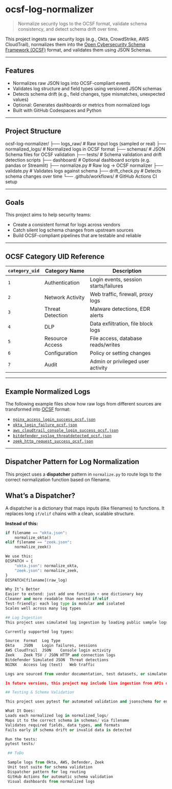 # ocsf-log-normalizer

> Normalize security logs to the OCSF format, validate schema consistency, and detect schema drift over time.

This project ingests raw security logs (e.g., Okta, CrowdStrike, AWS CloudTrail), normalizes them into the [Open Cybersecurity Schema Framework (OCSF)](https://ocsf.io/) format, and validates them using JSON Schemas.

---

## Features

- Normalizes raw JSON logs into OCSF-compliant events
- Validates log structure and field types using versioned JSON schemas
- Detects schema drift (e.g., field changes, type mismatches, unexpected values)
- Optional: Generates dashboards or metrics from normalized logs
- Built with GitHub Codespaces and Python

---

## Project Structure
ocsf-log-normalizer/ ├── logs_raw/ # Raw input logs (sampled or real) ├── normalized_logs/ # Normalized logs in OCSF format ├── schemas/ # JSON Schema files for OCSF validation ├── tests/ # Schema validation and drift detection scripts ├── dashboard/ # Optional dashboard scripts (e.g. pandas or Streamlit) ├── normalize.py # Raw log → OCSF normalizer ├── validate.py # Validates logs against schema ├── drift_check.py # Detects schema changes over time └── .github/workflows/ # GitHub Actions CI setup


---

## Goals

This project aims to help security teams:

- Create a consistent format for logs across vendors
- Catch silent log schema changes from upstream sources
- Build OCSF-compliant pipelines that are testable and reliable

---

## OCSF Category UID Reference

| `category_uid` | Category Name       | Description                             |
|----------------|---------------------|-----------------------------------------|
| `1`            | Authentication      | Login events, session starts/failures   |
| `2`            | Network Activity    | Web traffic, firewall, proxy logs       |
| `3`            | Threat Detection    | Malware detections, EDR alerts          |
| `4`            | DLP                 | Data exfiltration, file block logs      |
| `5`            | Resource Access     | File access, database reads/writes      |
| `6`            | Configuration       | Policy or setting changes               |
| `7`            | Audit               | Admin or privileged user activity       |

---

## Example Normalized Logs

The following example files show how raw logs from different sources are transformed into [OCSF](https://schema.ocsf.io/) format:

- [`nginx_access_login_success_ocsf.json`](normalized_logs/nginx_access_login_success_ocsf.json)
- [`okta_login_failure_ocsf.json`](normalized_logs/okta_login_failure_ocsf.json)
- [`aws_cloudtrail_console_login_success_ocsf.json`](normalized_logs/aws_cloudtrail_console_login_success_ocsf.json)
- [`bitdefender_syslog_threatdetected_ocsf.json`](normalized_logs/bitdefender_syslog_threatdetected_ocsf.json)
- [`zeek_http_request_success_ocsf.json`](normalized_logs/zeek_http_request_success_ocsf.json)

---

## Dispatcher Pattern for Log Normalization

This project uses a **dispatcher** pattern in `normalize.py` to route logs to the correct normalization function based on filename.

## What’s a Dispatcher?

A dispatcher is a dictionary that maps inputs (like filenames) to functions. It replaces long `if/elif` chains with a clean, scalable structure.

**Instead of this:**
```python
if filename == "okta.json":
    normalize_okta()
elif filename == "zeek.json":
    normalize_zeek()

We use this:
DISPATCH = {
    "okta.json": normalize_okta,
    "zeek.json": normalize_zeek,
}
DISPATCH[filename](raw_log)

Why It’s Better
Easier to extend: just add one function + one dictionary key
Cleaner and more readable than nested if/elif
Test-friendly: each log type is modular and isolated
Scales well across many log types

## Log Ingestion
This project uses simulated log ingestion by loading public sample logs from common security tools and services. These samples represent real-world formats but are stored locally in logs_raw/ for easy testing and development.

Currently supported log types:

Source	Format	Log Type
Okta	JSON	Login failures, sessions
AWS CloudTrail	JSON	Console login activity
Zeek	Zeek TSV / JSON	HTTP and connection logs
Bitdefender	Simulated JSON	Threat detections
NGINX	Access log (text)	Web traffic

Logs are sourced from vendor documentation, test datasets, or simulated where real data isn't available.

In future versions, this project may include live ingestion from APIs or S3.

## Testing & Schema Validation

This project uses pytest for automated validation and jsonschema for enforcing OCSF compliance.

What It Does:
Loads each normalized log in normalized_logs/
Maps it to the correct schema in schemas/ via filename
Validates required fields, data types, and formats
Fails early if schema drift or invalid data is detected

Run the tests:
pytest tests/

 ## ToDo

 Sample logs from Okta, AWS, Defender, Zeek
 Unit test suite for schema validation
 Dispatcher pattern for log routing
 GitHub Actions for automatic schema validation
 Visual dashboards from normalized logs